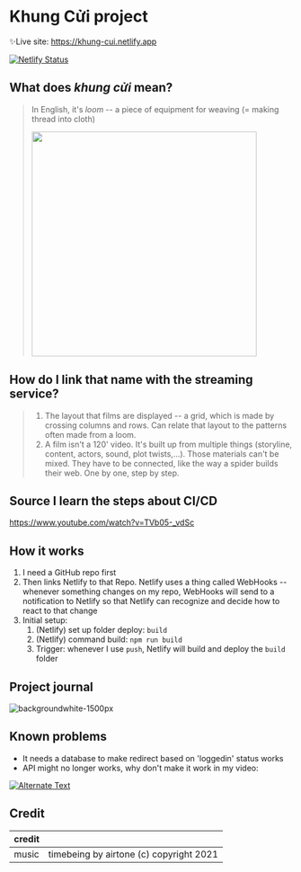 # Khung Cửi project

✨Live site: <https://khung-cui.netlify.app>

[![Netlify Status](https://api.netlify.com/api/v1/badges/6029781b-d513-4501-8f7a-893507fca784/deploy-status)](https://app.netlify.com/sites/khung-cui/deploys)

## What does _khung cửi_ mean?

> In English, it's _loom_ -- a piece of equipment for weaving (= making thread into cloth)
>
> <img src="https://user-images.githubusercontent.com/74447462/171987521-6addd52e-5fcf-4b12-8bd1-82d1fc7ee423.jpg" style="width:400px">

## How do I link that name with the streaming service?

> 1. The layout that films are displayed -- a grid, which is made by crossing columns and rows. Can relate that layout to the patterns often made from a loom.
> 2. A film isn't a 120' video. It's built up from multiple things (storyline, content, actors, sound, plot twists,...). Those materials can't be mixed. They have to be connected, like the way a spider builds their web. One by one, step by step.

## Source I learn the steps about CI/CD

<https://www.youtube.com/watch?v=TVb05-_vdSc>

## How it works

1. I need a GitHub repo first
2. Then links Netlify to that Repo. Netlify uses a thing called WebHooks -- whenever something changes on my repo, WebHooks will send to a notification to Netlify so that Netlify can recognize and decide how to react to that change
3. Initial setup:
   1. (Netlify) set up folder deploy: `build`
   2. (Netlify) command build: `npm run build`
   3. Trigger: whenever I use `push`, Netlify will build and deploy the `build` folder

## Project journal

![backgroundwhite-1500px](https://user-images.githubusercontent.com/74447462/171987918-d8578640-f7c4-453d-9737-5abb22283352.png)

## Known problems

- It needs a database to make redirect based on 'loggedin' status works
- API might no longer works, why don't make it work in my video:

[![Alternate Text]()](https://user-images.githubusercontent.com/74447462/172033457-d99e9b80-6023-408e-967c-46be477fff68.mp4 'Link Title')

## Credit

| credit |                                         |
| ------ | --------------------------------------- |
| music  | timebeing by airtone (c) copyright 2021 |
